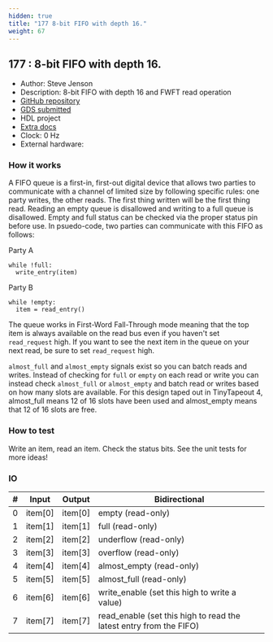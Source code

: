 ```yaml
---
hidden: true
title: "177 8-bit FIFO with depth 16."
weight: 67
---
```


## 177 : 8-bit FIFO with depth 16.

* Author: Steve Jenson
* Description: 8-bit FIFO with depth 16 and FWFT read operation
* [GitHub repository](https://github.com/stevej/tt04-fifo-stevej)
* [GDS submitted](https://github.com/stevej/tt04-fifo-stevej/actions/runs/6103682588)
* HDL project
* [Extra docs](README.md)
* Clock: 0 Hz
* External hardware: 



### How it works

A FIFO queue is a first-in, first-out digital device that allows two parties to communicate with a channel of limited size by following specific rules: one party writes, the other reads. The first thing written will be the first thing read. Reading an empty queue is disallowed and writing to a full queue is disallowed. Empty and full status can be checked via the proper status pin before use.
In psuedo-code, two parties can communicate with this FIFO as follows:

Party A

```
while !full:
  write_entry(item)
```

Party B

```
while !empty:
  item = read_entry()
```

The queue works in First-Word Fall-Through mode meaning that the top item is always available on the read bus even
if you haven't set `read_request` high. If you want to see the next item in the queue on your next read, be sure
to set `read_request` high.

`almost_full` and `almost_empty` signals exist so you can batch reads and writes. Instead of checking for
`full` or `empty` on each read or write you can instead check `almost_full` or `almost_empty` and batch read or writes
based on how many slots are available. For this design taped out in TinyTapeout 4, almost_full means 12 of 16 slots
have been used and almost_empty means that 12 of 16 slots are free.


### How to test

Write an item, read an item. Check the status bits. See the unit tests for more ideas!


### IO

| # | Input        | Output       | Bidirectional      |
|---|--------------|--------------| -------------------|
| 0 | item[0]  | item[0] | empty (read-only) |
| 1 | item[1]  | item[1] | full (read-only) |
| 2 | item[2]  | item[2] | underflow (read-only) |
| 3 | item[3]  | item[3] | overflow (read-only) |
| 4 | item[4]  | item[4] | almost_empty (read-only) |
| 5 | item[5]  | item[5] | almost_full (read-only) |
| 6 | item[6]  | item[6] | write_enable (set this high to write a value) |
| 7 | item[7]  | item[7] | read_enable (set this high to read the latest entry from the FIFO) |
